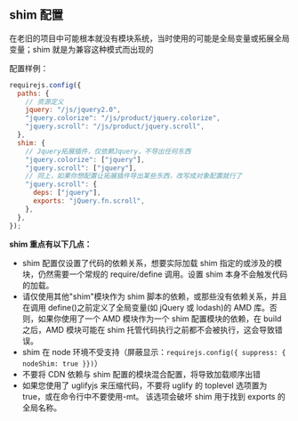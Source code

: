 ## shim 配置

在老旧的项目中可能根本就没有模块系统，当时使用的可能是全局变量或拓展全局变量；shim 就是为兼容这种模式而出现的

配置样例：

```js
requirejs.config({
  paths: {
    // 资源定义
    jquery: "/js/jquery2.0",
    "jquery.colorize": "/js/product/jquery.colorize",
    "jquery.scroll": "/js/product/jquery.scroll",
  },
  shim: {
    // Jquery拓展插件，仅依赖Jquery，不导出任何东西
    "jquery.colorize": ["jquery"],
    "jquery.scroll": ["jquery"],
    // 同上，如果你想配置让拓展插件导出某些东西，改写成对象配置就行了
    "jquery.scroll": {
      deps: ["jquery"],
      exports: "jQuery.fn.scroll",
    },
  },
});
```

**shim 重点有以下几点：**

- shim 配置仅设置了代码的依赖关系，想要实际加载 shim 指定的或涉及的模块，仍然需要一个常规的 require/define 调用。设置 shim 本身不会触发代码的加载。
- 请仅使用其他"shim"模块作为 shim 脚本的依赖，或那些没有依赖关系，并且在调用 define()之前定义了全局变量(如 jQuery 或 lodash)的 AMD 库。否则，如果你使用了一个 AMD 模块作为一个 shim 配置模块的依赖，在 build 之后，AMD 模块可能在 shim 托管代码执行之前都不会被执行，这会导致错误。
- shim 在 node 环境不受支持（屏蔽显示：`requirejs.config({ suppress: { nodeShim: true }})`）
- 不要将 CDN 依赖与 shim 配置的模块混合配置，将导致加载顺序出错
- 如果您使用了 uglifyjs 来压缩代码，不要将 uglify 的 toplevel 选项置为 true，或在命令行中不要使用-mt。 该选项会破坏 shim 用于找到 exports 的全局名称。
